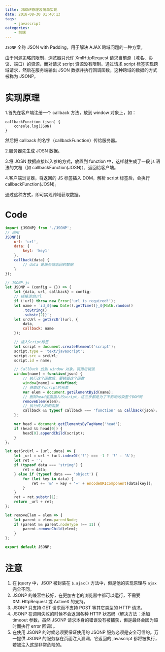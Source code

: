 ```yaml
---
title: JSONP原理及简单实现
date: 2018-08-30 01:40:13
tags:
    - javascript
categories: 
    - 前端
---
```


`JSONP` 全称 JSON with Padding，用于解决 AJAX 跨域问题的一种方案。

由于同源策略的限制，浏览器只允许 XmlHttpRequest 请求当前源（域名、协议、端口）的资源，而对请求 script 资源没有限制。通过请求 script 标签实现跨域请求，然后在服务端输出 JSON 数据并执行回调函数，这种跨域的数据的方式被称为 JSONP。

<!--more-->

# 实现原理

1.首先在客户端注册一个 callback 方法，放到 window 对象上，如：

```
callbackFunction (json) {
    console.log(JSON)
}
```

然后把 callback 的名字（callbackFunction）传给服务器。

2.服务器先生成 JOSN 数据。

3.将 JOSN 数据直接以入参的方式，放置到 function 中，这样就生成了一段 js 语法的文档（如 callbackFunction(JOSN)），返回给客户端。

4.客户端浏览器，将返回的 JS 标签插入 DOM，解析 script 标签后，会执行 callbackFunction(JOSN)。

通过这种方式，即可实现跨域获取数据。

# Code

```javascript
import {JSONP} from './JSONP';
// 调用
JSONP({
    url: 'url',
    data: {
        key1: 'key1'
    },
    callback(data) {
        // data 是服务端返回的数据
    }
});
```

```javascript
// JSONP.js
let JSONP = (config = {}) => {
    let {data, url, callback} = config;
    // 拼接请求Url
    if (!url) throw new Error('url is required!');
    let name = `id_${new Date().getTime()}_${Math.random()
        .toString()
        .substr(2)}`;
    let srcUrl = getSrcUrl(url, {
        data,
        callback: name
    });

    // 插入Script标签
    let script = document.createElement('script');
    script.type = 'text/javascript';
    script.src = srcUrl;
    script.id = name;

    // CallBack 放到 window 对象，调用后销毁
    window[name] = function(json) {
        // 执行这个函数后，要销毁这个函数
        window[name] = undefined;
        // 获取这个script的元素
        var elem = document.getElementById(name);
        // 删除head里面插入的script，这三步都是为了不影响污染整个DOM啊
        removeElem(elem);
        // 执行传入的的函数
        callback && typeof callback === 'function' && callback(json);
    };

    var head = document.getElementsByTagName('head');
    if (head && head[0]) {
        head[0].appendChild(script);
    }
};

let getSrcUrl = (url, data) => {
    let _url = url + (url.indexOf('?') === -1 ? '?' : '&');
    let ret = '';
    if (typeof data === 'string') {
        ret = data;
    } else if (typeof data === 'object') {
        for (let key in data) {
            ret += '&' + key + '=' + encodeURIComponent(data[key]);
        }
    }
    ret = ret.substr(1);
    return _url + ret;
};

let removeElem = elem => {
    let parent = elem.parentNode;
    if (parent && parent.nodeType !== 11) {
        parent.removeChild(elem);
    }
};

export default JSONP;
```

# 注意

1. 在 jquery 中，JSOP 被封装在 `$.ajax()` 方法中，但是他的实现原理与 `ajax` 完全不同。
2. JSONP 的兼容性较好，在更加古老的浏览器中都可以运行，不需要 XMLHttpRequest 或 ActiveX 的支持。
3. JSONP 只支持 GET 请求而不支持 POST 等其它类型的 HTTP 请求。
4. JSONP 在调用失败的时候不会返回各种 HTTP 状态码（解决方法：添加 timeout 参数，虽然 JSONP 请求本身的错误没有被捕获，但是最终会因为超时而执行 error 回调）。
5. 在使用 JSONP 的时候必须要保证使用的 JSONP 服务必须是安全可信的。万一提供 JSONP 的服务存在页面注入漏洞，它返回的 javascript 都将被执行，若被注入这是非常危险的。
